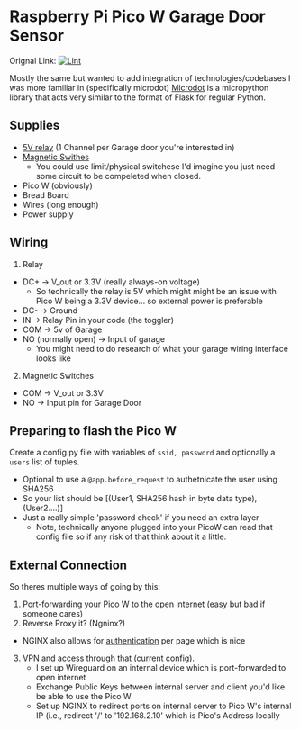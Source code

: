 # Raspberry Pi Pico W Garage Door Sensor
Orignal Link:
[![Lint](https://github.com/geerlingguy/pico-w-garage-door-sensor/actions/workflows/lint.yml/badge.svg?branch=master)](https://github.com/geerlingguy/pico-w-garage-door-sensor/actions/workflows/lint.yml)

Mostly the same but wanted to add integration of technologies/codebases I was more familiar in (specifically microdot)
[Microdot](https://microdot.readthedocs.io/en/latest/) is a micropython library that acts very similar to the format of Flask for regular Python.

## Supplies
- [5V relay](https://www.amazon.com/dp/B00LW15A4W) (1 Channel per Garage door you're interested in)
- [Magnetic Swithes](https://www.amazon.com/dp/B086GYJLM)
  - You could use limit/physical switchese I'd imagine you just need some circuit to be compeleted when closed.
- Pico W (obviously)
- Bread Board
- Wires (long enough)
- Power supply

## Wiring 
1. Relay
  - DC+ -> V_out or 3.3V (really always-on voltage)
    - So technically the relay is 5V which might might be an issue with Pico W being a 3.3V device... so external power is preferable
  - DC- -> Ground
  - IN -> Relay Pin in your code (the toggler)
  - COM -> 5v of Garage
  - NO (normally open) -> Input of garage
    - You might need to do research of what your garage wiring interface looks like 
2. Magnetic Switches
  - COM -> V_out or 3.3V
  - NO -> Input pin for Garage Door
## Preparing to flash the Pico W

Create a config.py file with variables of `ssid, password` and optionally a `users` list of tuples.
- Optional to use a `@app.before_request` to authetnicate the user using SHA256
- So your list should be [(User1, SHA256 hash in byte data type), (User2....)]
- Just a really simple 'password check' if you need an extra layer
  - Note, technically anyone plugged into your PicoW can read that config file so if any risk of that think about it a little. 

## External Connection
So theres multiple ways of going by this:
1. Port-forwarding your Pico W to the open internet (easy but bad if someone cares)
2. Reverse Proxy it? (Ngninx?)
  - NGINX also allows for [authentication](https://docs.nginx.com/nginx/admin-guide/security-controls/configuring-http-basic-authentication/) per page which is nice 
3. VPN and access through that (current config).
   - I set up Wireguard on an internal device which is port-forwarded to open internet
   - Exchange Public Keys between internal server and client you'd like be able to use the Pico W
   - Set up NGINX to redirect ports on internal server to Pico W's internal IP (i.e., redirect '/' to '192.168.2.10' which is Pico's Address locally

